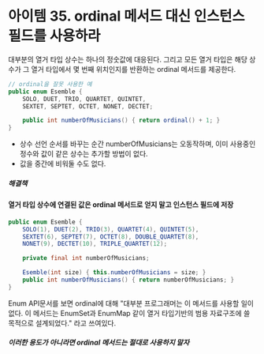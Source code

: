 # 아이템 35. ordinal 메서드 대신 인스턴스 필드를 사용하라
대부분의 열거 타입 상수는 하나의 정숫값에 대응된다. 
그리고 모든 열거 타입은 해당 상수가 그 열거 타입에서 몇 번째 위치인지를 반환하는 ordinal 메서드를 제공한다.

```java
// ordinal을 잘못 사용한 예
public enum Esemble {
    SOLO, DUET, TRIO, QUARTET, QUINTET,
    SEXTET, SEPTET, OCTET, NONET, DECTET;

    public int numberOfMusicians() { return ordinal() + 1; }
}
```
- 상수 선언 순서를 바꾸는 순간 numberOfMusicians는 오동작하며, 이미 사용중인 정수와 값이 같은 상수는 추가할 방법이 없다.
- 값을 중간에 비워둘 수도 없다. 

##### 해결책
#### 열거 타입 상수에 연결된 값은 ordinal 메서드로 얻지 말고 인스턴스 필드에 저장

```java
public enum Esemble {
    SOLO(1), DUET(2), TRIO(3), QUARTET(4), QUINTET(5),
    SEXTET(6), SEPTET(7), OCTET(8), DOUBLE_QUARTET(8),
    NONET(9), DECTET(10), TRIPLE_QUARTET(12);

    private final int numberOfMusicians;

    Esemble(int size) { this.numberOfMusicians = size; }
    public int numberOfMusicians() { return numberOfMusicians; }
}
```

Enum API문서를 보면 ordinal에 대해 
"대부분 프로그래머는 이 메서드를 사용할 일이 없다. 이 메서드는 EnumSet과 EnumMap 같이 열거 타입기반의 범용 자료구조에 쓸 목적으로 설계되었다." 라고 쓰여있다.

##### 이러한 용도가 아니라면 ordinal 메서드는 절대로 사용하지 말자
